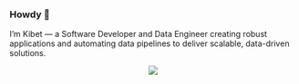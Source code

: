 ### Howdy 👋

I’m Kibet — a Software Developer and Data Engineer creating robust applications and automating data pipelines to deliver scalable, data-driven solutions.

<p align="center">
  <a href="https://skillicons.dev">
    <img src="https://skillicons.dev/icons?i=py,ts,golang,react,nextjs,nodejs,tailwind,postgres,firebase,kafka,docker,linux" />
  </a>
</p>

